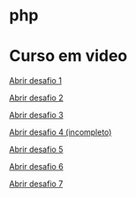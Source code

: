 # php
# Curso em video 
 



<a href="http://localhost/cursophp/php/desafios/d001/" target="_blank" >Abrir desafio 1 </a>

<a href="http://localhost/cursophp/php/desafios/d002/" target="_blank" >Abrir desafio 2 </a>

<a href="http://localhost/cursophp/php/desafios/d003/" target="_blank" >Abrir desafio 3 </a>

<a href="http://localhost/cursophp/php/desafios/d001/" target="_blank" >Abrir desafio 4 (incompleto)</a>

<a href="http://localhost/cursophp/php/desafios/d005/" target="_blank" >Abrir desafio 5</a>

<a href="http://localhost/cursophp/desafios/d006/" target="_blank" >Abrir desafio 6 </a>

<a href="http://localhost/cursophp/desafios/d007/" target="_blank" >Abrir desafio 7 </a>








